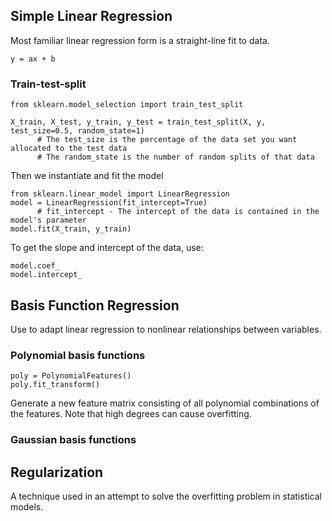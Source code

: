 ## Simple Linear Regression
Most familiar linear regression form is a straight-line fit to data.
```
y = ax + b
```

### Train-test-split
```
from sklearn.model_selection import train_test_split

X_train, X_test, y_train, y_test = train_test_split(X, y, test_size=0.5, random_state=1)
      # The test_size is the percentage of the data set you want allocated to the test data
      # The random_state is the number of random splits of that data
```
Then we instantiate and fit the model
```
from sklearn.linear_model import LinearRegression
model = LinearRegression(fit_intercept=True)
      # fit_intercept - The intercept of the data is contained in the model's parameter
model.fit(X_train, y_train)
```
To get the slope and intercept of the data, use:
```
model.coef_
model.intercept_
```

## Basis Function Regression
Use to adapt linear regression to nonlinear relationships between variables.

### Polynomial basis functions
```from sklearn.preprocessing import PolynomialFeatures
poly = PolynomialFeatures()
poly.fit_transform()
```
Generate a new feature matrix consisting of all polynomial combinations of the features. Note that high degrees can cause overfitting.

### Gaussian basis functions

## Regularization
A technique used in an attempt to solve the overfitting problem in statistical models.
